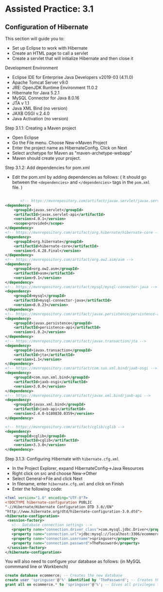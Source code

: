 # Assisted Practice: 3.1

## Configuration of Hibernate

This section will guide you to:
 * Set up Eclipse to work with Hibernate
 * Create an HTML page to call a servlet
 * Create a servlet that will initialize Hibernate and then close it

Development Environment
 * Eclipse IDE for Enterprise Java Developers v2019-03 (4.11.0)
 * Apache Tomcat Server v9.0
 * JRE: OpenJDK Runtime Environment 11.0.2
 * Hibernate for Java 5.2.1
 * MySQL Connector for Java 8.0.16
 * JTA  v 1.1
 * Java XML Bind (no version)
 * JAXB OSGI v.2.4.0
 * Java Activation (no version)
 
Step 3.1.1: Creating a Maven project
 * 	Open Eclipse 
 * 	Go the File menu. Choose New->Maven Project
 * 	Enter the project name as HibernateConfig. Click on Next
 * 	Select archetype for Maven as "maven-archetype-webapp"
 *  Maven should create your project.

Step 3.1.2: Add dependencies for pom.xml
 *  Edit the pom.xml by adding dependencies as follows: 
 ( It should go between the `<dependencies>` and `</dependencies>` tags in the `pom.xml` file. )
 
```xml
  
       <!-- https://mvnrepository.com/artifact/javax.servlet/javax.servlet-api -->
<dependency>
    <groupId>javax.servlet</groupId>
    <artifactId>javax.servlet-api</artifactId>
    <version>4.0.1</version>
    <scope>provided</scope>
</dependency>
<!-- https://mvnrepository.com/artifact/org.hibernate/hibernate-core -->
<dependency>
    <groupId>org.hibernate</groupId>
    <artifactId>hibernate-core</artifactId>
    <version>5.4.28.Final</version>
</dependency>
<!-- https://mvnrepository.com/artifact/org.ow2.asm/asm -->
<dependency>
    <groupId>org.ow2.asm</groupId>
    <artifactId>asm</artifactId>
    <version>9.1</version>
</dependency>
<!-- https://mvnrepository.com/artifact/mysql/mysql-connector-java -->
<dependency>
    <groupId>mysql</groupId>
    <artifactId>mysql-connector-java</artifactId>
    <version>8.0.23</version>
</dependency>
<!-- https://mvnrepository.com/artifact/javax.persistence/persistence-api -->
<dependency>
    <groupId>javax.persistence</groupId>
    <artifactId>persistence-api</artifactId>
    <version>1.0.2</version>
</dependency>
<!-- https://mvnrepository.com/artifact/javax.transaction/jta -->
<dependency>
    <groupId>javax.transaction</groupId>
    <artifactId>jta</artifactId>
    <version>1.1</version>
</dependency>
<!-- https://mvnrepository.com/artifact/com.sun.xml.bind/jaxb-osgi -->
<dependency>
    <groupId>com.sun.xml.bind</groupId>
    <artifactId>jaxb-osgi</artifactId>
    <version>3.0.0</version>
</dependency>
<!-- https://mvnrepository.com/artifact/javax.xml.bind/jaxb-api -->
<dependency>
    <groupId>javax.xml.bind</groupId>
    <artifactId>jaxb-api</artifactId>
    <version>2.4.0-b180830.0359</version>
</dependency>

<!-- https://mvnrepository.com/artifact/cglib/cglib -->
<dependency>
    <groupId>cglib</groupId>
    <artifactId>cglib</artifactId>
    <version>3.3.0</version>
</dependency>

```


Step 3.1.3: Configuring Hibernate with `hibernate.cfg.xml`
 * 	In the Project Explorer, expand HibernateConfig->Java Resources
 * 	Right click on src and choose New->Other
 * 	Select General->File and click Next
 * 	In filename, enter `hibernate.cfg.xml` and click on Finish
 * 	Enter the following code:
 
 ```xml 
 <?xml version="1.0" encoding="UTF-8"?>
<!DOCTYPE hibernate-configuration PUBLIC
"-//Hibernate/Hibernate Configuration DTD 3.0//EN"
"http://www.hibernate.org/dtd/hibernate-configuration-3.0.dtd">
<hibernate-configuration>       
  <session-factory>
    <!-- Database connection settings -->
    <property name="connection.driver_class">com.mysql.jdbc.Driver</property>
    <property name="connection.url">jdbc:mysql://localhost:3306/ecommerce</property>
    <property name="connection.username">springuser</property>
    <property name="connection.password">ThePassword</property>
  </session-factory>
</hibernate-configuration>
 
 
 ```
 
 You will also need to configure your database as follows: (in MySQL commmand line or Workbench)
 
 ```sql
 create database ecommerce; -- Creates the new database
create user 'springuser'@'%' identified by 'ThePassword'; -- Creates the user
grant all on ecommerce.* to 'springuser'@'%'; -- Gives all privileges to the new user on the newly created database
 
 ```

